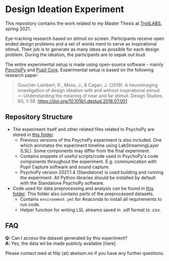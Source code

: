 # Design Ideation Experiment
This repository contains the work related to my Master Thesis at [TrollLABS](https://www.ntnu.edu/mtp/trolllabs), spring 2021.

Eye-tracking research based on stimuli on screen. Participants receive open ended design problems and a set of words ment to serve as inspirational stimuli. Their job is to generate as many ideas as possible for each design problem. During the ideation, the participants are to sepak out loud.

The entire experimental setup is made using open-source software - mainly [PsychoPy](https://psychopy.org/) and [Pupil Core](https://pupil-labs.com/products/core/). Experimental setup is based on the following research paper:
> Goucher-Lambert, K., Moss, J., & Cagan, J. (2019). A neuroimaging investigation of design ideation with and without inspirational stimuli — Understanding the meaning of near and far stimuli. Design Studies, 60, 1–38. https://doi.org/10.1016/j.destud.2018.07.001


## Repository Structure
* The experiment itself and other related files related to PsychoPy are stored in [this folder](psyhopy/psychopy.md). 
    * Previous versions of the PsychoPy experiment is also included. One which annotates the experiment timeline using LabStreamingLayer (LSL). Some components may differ from the final experiment.
    * Contains snippets of useful scripts/code used in PsychoPy's code components throughout the experiment. E.g. communication with Pupil Capture software and sound capture.
    * PsychoPy version 2021.1.4 (Standalone) is used building and running the experiment. All Python libraries should be installed by default with the Standalone PsychoPy software.
* Code used for data preprocessing and analysis can be found in [this folder](data_analysis/data_analysis.md). This folder also contains parts of the preprocessed datasets.
    * Contains `environment.yml` for Anaconda to install all requirements to run code.
    * Helper function for writing LSL streams saved in .xdf format to .csv. 

## FAQ
**Q:** Can I access the dataset generated by this experiment? \
**A:** Yes, the data wil be made publicly available [here].

Please contact med at filip (at) abelson.no if you have any further questions. 
